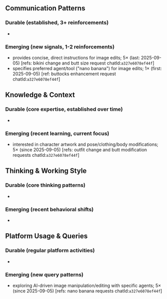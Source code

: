 ## Communication Patterns
### Durable (established, 3+ reinforcements)
-

### Emerging (new signals, 1-2 reinforcements)
- provides concise, direct instructions for image edits; 5× (last: 2025-09-05) [refs: bikini change and butt size request chatId:`a327e6078ef44f`]
- specifies preferred agent/tool ("nano banana") for image edits; 1× (first: 2025-09-05) [ref: buttocks enhancement request chatId:`a327e6078ef44f`]

## Knowledge & Context
### Durable (core expertise, established over time)
-

### Emerging (recent learning, current focus)
- interested in character artwork and pose/clothing/body modifications; 5× (since 2025-09-05) [refs: outfit change and butt modification requests chatId:`a327e6078ef44f`]

## Thinking & Working Style
### Durable (core thinking patterns)
-

### Emerging (recent behavioral shifts)
-

## Platform Usage & Queries
### Durable (regular platform activities)
-

### Emerging (new query patterns)
- exploring AI-driven image manipulation/editing with specific agents; 5× (since 2025-09-05) [refs: nano banana requests chatId:`a327e6078ef44f`]